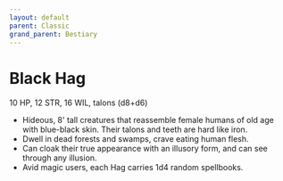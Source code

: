 ```yaml
---
layout: default
parent: Classic
grand_parent: Bestiary
---
```


# Black Hag

10 HP, 12 STR, 16 WIL, talons (d8+d6)

- Hideous, 8' tall creatures that reassemble female humans of old age with blue-black skin. Their talons and teeth are hard like iron.
- Dwell in dead forests and swamps, crave eating human flesh.
- Can cloak their true appearance with an illusory form, and can see through any illusion.
- Avid magic users, each Hag carries 1d4 random spellbooks. 
